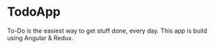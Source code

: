 # TodoApp
To-Do is the easiest way to get stuff done, every day. This app is build using Angular &amp; Redux.

